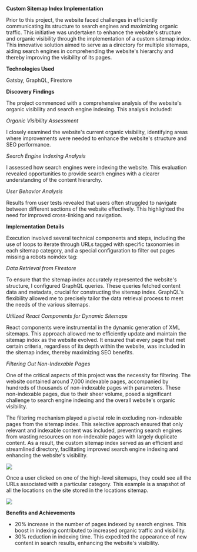 <b>Custom Sitemap Index Implementation</b>

Prior to this project, the website faced challenges in efficiently communicating its structure to search engines and maximizing organic traffic. This initiative was undertaken to enhance the website's structure and organic visibility through the implementation of a custom sitemap index. This innovative solution aimed to serve as a directory for multiple sitemaps, aiding search engines in comprehending the website's hierarchy and thereby improving the visibility of its pages. 

<b>Technologies Used</b>

Gatsby, GraphQL, Firestore

<b>Discovery Findings</b>

The project commenced with a comprehensive analysis of the website's organic visibility and search engine indexing. This analysis included:

*Organic Visibility Assessment*

I closely examined the website's current organic visibility, identifying areas where improvements were needed to enhance the website's structure and SEO performance.

*Search Engine Indexing Analysis*

I assessed how search engines were indexing the website. This evaluation revealed opportunities to provide search engines with a clearer understanding of the content hierarchy.

*User Behavior Analysis*

Results from user tests revealed that users often struggled to navigate between different sections of the website effectively. This highlighted the need for improved cross-linking and navigation.

<b>Implementation Details</b>

Execution involved several technical components and steps, including the use of loops to iterate through URLs tagged with specific taxonomies in each sitemap category, and a special configuration to filter out pages missing a robots noindex tag:

*Data Retrieval from Firestore*

To ensure that the sitemap index accurately represented the website's structure, I configured GraphQL queries. These queries fetched content data and metadata, crucial for constructing the sitemap index. GraphQL's flexibility allowed me to precisely tailor the data retrieval process to meet the needs of the various sitemaps.

*Utilized React Components for Dynamic Sitemaps*

React components were instrumental in the dynamic generation of XML sitemaps. This approach allowed me to efficiently update and maintain the sitemap index as the website evolved. It ensured that every page that met certain criteria, regardless of its depth within the website, was included in the sitemap index, thereby maximizing SEO benefits.

*Filtering Out Non-Indexable Pages*

One of the critical aspects of this project was the necessity for filtering. The website contained around 7,000 indexable pages, accompanied by hundreds of thousands of non-indexable pages with parameters. These non-indexable pages, due to their sheer volume, posed a significant challenge to search engine indexing and the overall website's organic visibility.

The filtering mechanism played a pivotal role in excluding non-indexable pages from the sitemap index. This selective approach ensured that only relevant and indexable content was included, preventing search engines from wasting resources on non-indexable pages with largely duplicate content. As a result, the custom sitemap index served as an efficient and streamlined directory, facilitating improved search engine indexing and enhancing the website's visibility.

<img src="https://i.imgur.com/cBQFUqp.png">

Once a user clicked on one of the high-level sitemaps, they could see all the URLs associated with a particular category. This example is a snapshot of all the locations on the site stored in the locations sitemap.

<img src="https://i.imgur.com/6630vKV.png">

<b>Benefits and Achievements</b>

- 20% increase in the number of pages indexed by search engines. This boost in indexing contributed to increased organic traffic and visibility.
- 30% reduction in indexing time. This expedited the appearance of new content in search results, enhancing the website's visibility.
